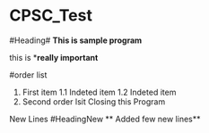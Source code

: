 # CPSC_Test

#Heading#
**This is sample program**

this is ***really important**

#order list
1. First item
 1.1 Indeted item
 1.2 Indeted item
2. Second order lsit
Closing this Program 

New Lines 
#HeadingNew
** Added few new lines**